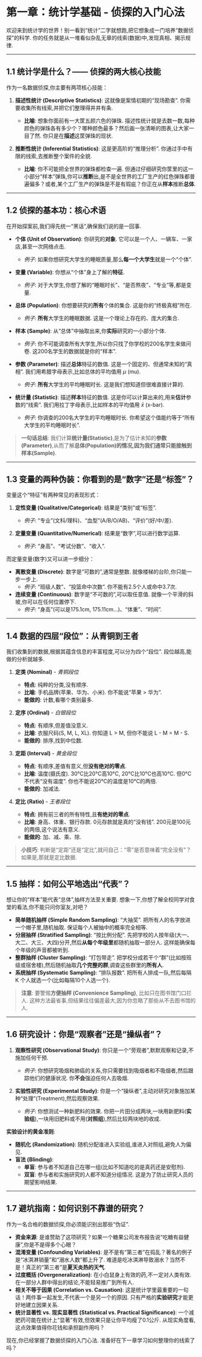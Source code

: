 
# 第一章：统计学基础 - 侦探的入门心法

欢迎来到统计学的世界！别一看到“统计”二字就想跑,把它想象成一门培养“数据侦探”的科学. 你的任务就是从一堆看似杂乱无章的线索(数据)中,发现真相、揭示规律.

---

## 1.1 统计学是什么？—— 侦探的两大核心技能

作为一名数据侦探,你主要有两项核心技能：

1.  **描述性统计 (Descriptive Statistics)**: 这就像是案情初期的“现场勘查”. 你需要收集所有线索,并把它们整理得井井有条.
    *   **比喻**: 想象你面前有一大筐五颜六色的弹珠. 描述性统计就是去数一数,每种颜色的弹珠各有多少个？哪种颜色最多？然后画一张清晰的图表,让大家一目了然. 你只是在**描述**这筐弹珠的现状.

2.  **推断性统计 (Inferential Statistics)**: 这是更高阶的“推理分析”. 你通过手中有限的线索,去推断整个案件的全貌.
    *   **比喻**: 你不可能把全世界的弹珠都检查一遍. 但通过仔细研究你筐里的这一小部分“样本”弹珠,你可以**推断**出,是不是全世界的工厂生产的红色弹珠都普遍偏多？或者,某个工厂生产的弹珠是不是有瑕疵？你正在从**样本**推断**总体**.

---

## 1.2 侦探的基本功：核心术语

在开始探案前,我们得先统一“黑话”,确保我们说的是一回事.

*   **个体 (Unit of Observation)**: 你研究的**对象**. 它可以是一个人、一辆车、一家店,甚至一次网络点击.
    *   *例子*: 如果你想研究大学生的睡眠质量,那么**每一个大学生**就是一个“个体”.

*   **变量 (Variable)**: 你想从“个体”身上了解的**特征**.
    *   *例子*: 对于大学生,你想了解的“睡眠时长”、“是否熬夜”、“专业”等,都是变量.

*   **总体 (Population)**: 你想要研究的**所有**个体的集合. 这是你的“终极真相”所在.
    *   *例子*: **所有**大学生的睡眠数据. 这是一个理论上存在的、庞大的集合.

*   **样本 (Sample)**: 从“总体”中抽取出来,你**实际**研究的一小部分个体.
    *   *例子*: 你不可能调查所有大学生,所以你只找了你学校的200名学生来做问卷. 这200名学生的数据就是你的“样本”.

*   **参数 (Parameter)**: 描述**总体**特征的数值. 这是一个固定的、但通常未知的“真相”. 我们用希腊字母表示,比如总体的平均值用 $\mu$ (mu).
    *   *例子*: **所有**大学生的平均睡眠时长. 这是我们想知道但很难直接计算的.

*   **统计量 (Statistic)**: 描述**样本**特征的数值. 这是你可以计算出来的,用来**估计**参数的“线索”. 我们用拉丁字母表示,比如样本的平均值用 $\bar{x}$ (x-bar).
    *   *例子*: 你调查的200名大学生的平均睡眠时长. 你希望这个值能约等于“所有大学生的平均睡眠时长”.

> **一句话总结**: 我们计算**统计量(Statistic)**,是为了估计未知的**参数(Parameter)**,从而了解**总体(Population)**的情况,因为我们通常只能接触到**样本(Sample)**.

---

## 1.3 变量的两种伪装：你看到的是“数字”还是“标签”？

变量这个“特征”有两种常见的表现形式：

1.  **定性变量 (Qualitative/Categorical)**: 结果是“类别”或“标签”.
    *   *例子*: “专业”(文科/理科)、“血型”(A/B/O/AB)、“评价”(好/中/差).

2.  **定量变量 (Quantitative/Numerical)**: 结果是“数字”,可以进行数学运算.
    *   *例子*: “身高”、“考试分数”、“收入”.

而定量变量(数字)又可以进一步细分：

*   **离散变量 (Discrete)**: 数字是“可数的”,通常是整数. 就像楼梯的台阶,你只能一步一步上.
    *   *例子*: “班级人数”、“投篮命中次数”. 你不能有2.5个人或命中3.7次.
*   **连续变量 (Continuous)**: 数字是“不可数的”,可以取任意值. 就像一个平滑的斜坡,你可以在任何位置停下.
    *   *例子*: “身高”(可以是175.1cm, 175.11cm...)、“体重”、“时间”.

---

## 1.4 数据的四层“段位”：从青铜到王者

我们收集到的数据,根据其蕴含信息的丰富程度,可以分为四个“段位”. 段位越高,能做的分析就越多.

1.  **定类 (Nominal)** - *青铜段位*
    *   **特点**: 纯粹的分类,没有顺序.
    *   **比喻**: 手机品牌(苹果、华为、小米). 你不能说“苹果 > 华为”.
    *   **能做的**: 计数,看哪个类别最多.

2.  **定序 (Ordinal)** - *白银段位*
    *   **特点**: 有顺序,但差值没意义.
    *   **比喻**: 衣服尺码(S, M, L, XL). 你知道 L > M, 但你不能说 L - M = M - S.
    *   **能做的**: 排序,找到中位数.

3.  **定距 (Interval)** - *黄金段位*
    *   **特点**: 有顺序,差值有意义,但**没有绝对的零点**.
    *   **比喻**: 温度(摄氏度). 30°C比20°C高10°C, 20°C比10°C也高10°C. 但0°C不代表“没有温度”. 你也不能说20°C的温度是10°C的两倍.
    *   **能做的**: 加减法.

4.  **定比 (Ratio)** - *王者段位*
    *   **特点**: 拥有前三者的所有特性,且**有绝对的零点**.
    *   **比喻**: 身高、体重、银行存款. 0元存款就是真的“没有钱”. 200元是100元的两倍,这个说法有意义.
    *   **能做的**: 加、减、乘、除.

> **小技巧**: 判断是“定距”还是“定比”,就问自己：“零”是否意味着“完全没有”？如果是,那就是定比数据.

---

## 1.5 抽样：如何公平地选出“代表”？

想让你的“样本”能代表“总体”,抽样方法至关重要. 想象一下,你想了解全校同学对食堂的看法,你不能只问你室友,对吧？

*   **简单随机抽样 (Simple Random Sampling)**: “大抽奖”. 把所有人的名字放进一个帽子里,随机抽取. 保证每个人被抽中的概率完全相等.
*   **分层抽样 (Stratified Sampling)**: “按比例分配”. 先把学校的人按年级(大一、大二、大三、大四)分开,然后**从每个年级里**都随机抽取一部分人. 这样能确保每个年级的声音都被听到.
*   **整群抽样 (Cluster Sampling)**: “打包带走”. 把学校分成若干个“群”(比如按班级或宿舍楼),然后随机抽取**几个完整的群**,调查这些群里的**所有人**.
*   **系统抽样 (Systematic Sampling)**: “排队报数”. 把所有人排成一队,然后每隔 K 个人就选一个(比如每隔10个人选一个).

> **注意**: 要警惕**方便抽样 (Convenience Sampling)**, 比如只在图书馆门口拦人. 这种方法最省事,但结果往往偏差最大,因为你忽略了那些从不去图书馆的人.

---

## 1.6 研究设计：你是“观察者”还是“操纵者”？

1.  **观察性研究 (Observational Study)**: 你只是一个“旁观者”,默默观察和记录,不施加任何干预.
    *   *例子*: 你想研究吸烟和肺癌的关系,你只需要找到吸烟者和不吸烟者,然后跟踪他们的健康状况. 你**不会**强迫任何人去吸烟.

2.  **实验性研究 (Experimental Study)**: 你是一个“操纵者”,主动对研究对象施加某种“处理”(Treatment),然后观察效果.
    *   *例子*: 你想测试一种新肥料的效果. 你把一片田分成两块,一块用新肥料(**实验组**),一块用旧肥料或不用(**对照组**),然后比较两块地的收成.

**实验设计的黄金准则**:

*   **随机化 (Randomization)**: 随机分配谁进入实验组,谁进入对照组,避免人为偏见.
*   **盲法 (Blinding)**:
    *   **单盲**: 参与者不知道自己在哪一组(比如不知道吃的是真药还是安慰剂).
    *   **双盲**: 参与者和实施研究的人都不知道分组情况. 这是为了防止研究人员的期望影响结果.

---

## 1.7 避坑指南：如何识别不靠谱的研究？

作为一名合格的数据侦探,你必须能识别出那些“伪证”.

*   **资金来源**: 是谁赞助了这项研究？如果一个糖果公司发布报告说“吃糖有益健康”,你是不是得多个心眼？
*   **混淆变量 (Confounding Variables)**: 是不是有“第三者”在捣乱？著名的例子是“冰淇淋销量”和“溺水人数”都上升了. 难道是吃冰淇淋导致溺水？当然不是！真正的“第三者”是**夏天炎热的天气**.
*   **过度概括 (Overgeneralization)**: 在小白鼠身上有效的药,不一定对人类有效. 在一部分人群中得出的结论,不能轻易推广到所有人.
*   **相关不等于因果 (Correlation vs. Causation)**: 这是统计学里最重要的一句话！两件事一起发生,不代表一个是另一个的原因. 只有严格的**实验研究**才能更好地建立因果关系.
*   **统计显著性 vs. 现实显著性 (Statistical vs. Practical Significance)**: 一个减肥药可能在统计上“显著”有效,但效果只是让你平均瘦了0.1公斤. 从现实角度看,这点效果值得你花钱和承担副作用吗？

现在,你已经掌握了数据侦探的入门心法. 准备好在下一章学习如何整理你的线索了吗？
